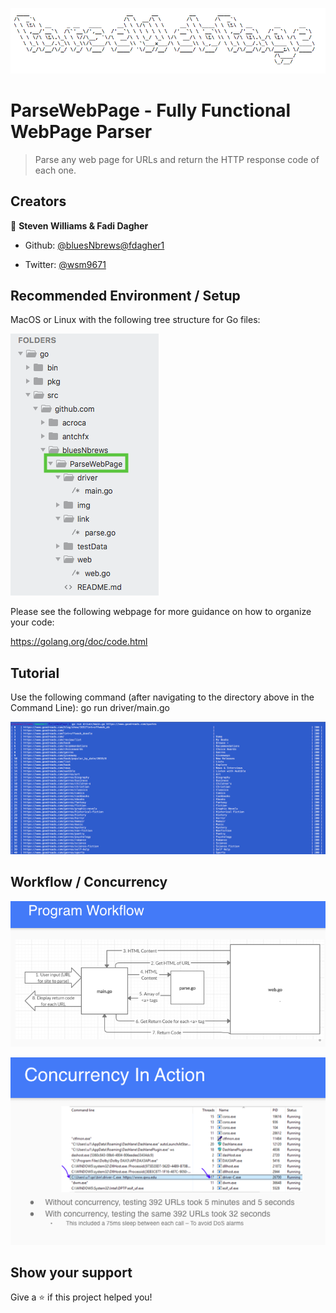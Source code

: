 ![ParseWebPage](https://github.com/bluesNbrews/ParseWebPage/blob/master/img/readmeTitleImg.png)

# ParseWebPage - Fully Functional WebPage Parser

> Parse any web page for URLs and return the HTTP response code of each one.

## Creators

👤 **Steven Williams & Fadi Dagher**

* Github: [@bluesNbrews](https://github.com/bluesNbrews)[@fdagher1](https://github.com/fdagher1)

* Twitter: [@wsm9671](https://twitter.com/wsm9671)

## Recommended Environment / Setup

MacOS or Linux with the following tree structure for Go files:

![ParseWebPage](https://github.com/bluesNbrews/ParseWebPage/blob/master/img/fileStructure.png)

Please see the following webpage for more guidance on how to organize your code:

https://golang.org/doc/code.html

## Tutorial

Use the following command (after navigating to the directory above in the Command Line): go run driver/main.go <website URL>

![ParseWebPage](https://github.com/bluesNbrews/ParseWebPage/blob/master/img/tutorial.png)

## Workflow / Concurrency

![ParseWebPage](https://github.com/bluesNbrews/ParseWebPage/blob/master/img/workflow.png)

![ParseWebPage](https://github.com/bluesNbrews/ParseWebPage/blob/master/img/concurrency.png)

## Show your support

Give a ⭐️ if this project helped you!


